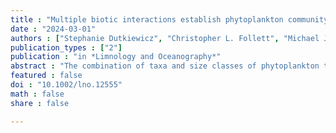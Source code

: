 ```yaml
---
title : "Multiple biotic interactions establish phytoplankton community structure across environmental gradients"
date : "2024-03-01"
authors : ["Stephanie Dutkiewicz", "Christopher L. Follett", "Michael J. Follows", "Fern Henderikx-Freitas", "François Ribalet", "Mary R. Gradoville", "Sacha N. Coesel", "Hanna Farnelid", "Zoe V. Finkel", "Andrew J. Irwin", "Oliver Jahn", "David M. Karl", "Jann Paul Mattern", "Angelicque E. White", "Jonathan P. Zehr", "E. Virginia Armbrust"]
publication_types : ["2"]
publication : "in *Limnology and Oceanography*"
abstract : "The combination of taxa and size classes of phytoplankton that coexist at any location affects the structure of the marine food web and the magnitude of carbon fluxes to the deep ocean. But what controls the patterns of this community structure across environmental gradients remains unclear. Here, we focus on the North East Pacific Transition Zone, a 10° region of latitude straddling warm, nutrient-poor subtropical and cold, nutrient-rich subpolar gyres. Data from three cruises to the region revealed intricate patterns of phytoplankton community structure: poleward increases in the number of cell size classes; increasing biomass of picoeukaryotes and diatoms; decreases in diazotrophs and Prochlorococcus; and both increases and decreases in Synechococcus. These patterns can only be partially explained by existing theories. Using data, theory, and numerical simulations, we show that the patterns of plankton distributions across the transition zone are the result of gradients in nutrient supply rates, which control a range of complex biotic interactions. We examine how interactions such as size-specific grazing, multiple trophic strategies, shared grazing between several phytoplankton size classes and heterotrophic bacteria, and competition for multiple resources can individually explain aspects of the observed community structure. However, it is the combination of all these interactions together that is needed to explain the bulk compositional patterns in phytoplankton across the North East Pacific Transition Zone. The synthesis of multiple mechanisms is essential for us to begin to understand the shaping of community structure over large environmental gradients."
featured : false
doi : "10.1002/lno.12555"
math : false
share : false

---
```

